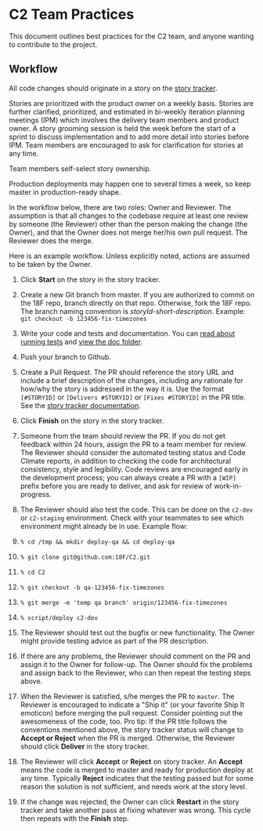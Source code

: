 # C2 Team Practices

This document outlines best practices for the C2 team, and anyone wanting to contribute to the project.

## Workflow

All code changes should originate in a story on the [story tracker](https://pivotaltracker.com/n/projects/1149728).

Stories are prioritized with the product owner on a weekly basis.
Stories are further clarified, prioritized, and estimated in bi-weekly iteration planning meetings (IPM) 
which involves the delivery team members and product owner. 
A story grooming session is held the week before the start of a sprint to discuss implementation
and to add more detail into stories before IPM. Team members are encouraged to ask for clarification for stories at any time.

Team members self-select story ownership.

Production deployments may happen one to several times a week, so keep master in production-ready shape.

In the workflow below, there are two roles: Owner and Reviewer. The assumption is that all changes to the codebase
require at least one review by someone (the Reviewer) other than the person making the change (the Owner), and that the Owner
does not merge her/his own pull request. The Reviewer does the merge.

Here is an example workflow. Unless explicitly noted, actions are assumed to be taken by the Owner.

1. Click **Start** on the story in the story tracker.

1. Create a new Git branch from master. 
If you are authorized to commit on the 18F repo, branch directly on that repo. 
Otherwise, fork the 18F repo. The branch naming convention is *storyId*-*short-description*. 
Example: `git checkout -b 123456-fix-timezones`

1. Write your code and tests and documentation. You can 
[read about running tests](https://github.com/18F/C2/blob/master/doc/setup.md#running-tests) 
and [view the doc folder](https://github.com/18F/C2/tree/master/doc).

1. Push your branch to Github.

1. Create a Pull Request. The PR should reference the story URL and include a brief description
of the changes, including any rationale for how/why the story is addressed in the way it is. Use the format
`[#STORYID]` or `[Delivers #STORYID]` or `[Fixes #STORYID]` in the PR title. 
See the [story tracker documentation](https://www.pivotaltracker.com/help/api?version=v5#Tracker_Updates_in_SCM_Post_Commit_Hooks).

1. Click **Finish** on the story in the story tracker.

1. Someone from the team should review the PR. If you do not get feedback within 24 hours, 
assign the PR to a team member for review. The Reviewer should consider the automated
testing status and Code Climate reports, in addition to checking the code for architectural
consistency, style and legibility. Code reviews are encouraged early in the development process;
you can always create a PR with a `[WIP]` prefix before you are ready to deliver, and ask for review
of work-in-progress.

1. The Reviewer should also test the code. This can be done on the `c2-dev` or `c2-staging` environment.
Check with your teammates to see which environment might already be in use.
Example flow:

  1. `% cd /tmp && mkdir deploy-qa && cd deploy-qa`
  1. `% git clone git@github.com:18F/C2.git`
  1. `% cd C2`
  1. `% git checkout -b qa-123456-fix-timezones`
  1. `% git merge -m 'temp qa branch' origin/123456-fix-timezones`
  1. `% script/deploy c2-dev`

1. The Reviewer should test out the bugfix or new functionality. The Owner might provide testing
advice as part of the PR description.

1. If there are any problems, the Reviewer should comment on the PR and assign it to the Owner for follow-up.
The Owner should fix the problems and assign back to the Reviewer, who can then repeat the testing steps above.

1. When the Reviewer is satisfied, s/he merges the PR to `master`. 
The Reviewer is encouraged to indicate a "Ship it" (or your favorite Ship It emoticon) before merging the pull request. Consider pointing out the awesomeness of the code, too.
Pro tip: If the PR title follows the conventions mentioned above, 
the story tracker status will change to **Accept or Reject** when the PR is merged. 
Otherwise, the Reviewer should click **Deliver** in the story tracker.

1. The Reviewer will click **Accept** or **Reject** on story tracker. An **Accept** means the code is merged
to master and ready for production deploy at any time. Typically **Reject** indicates
that the testing passed but for some reason the solution is not sufficient, and needs work at the
story level. 

1. If the change was rejected, the Owner can click **Restart** in the story tracker and take another pass at fixing
whatever was wrong. This cycle then repeats with the **Finish** step.
